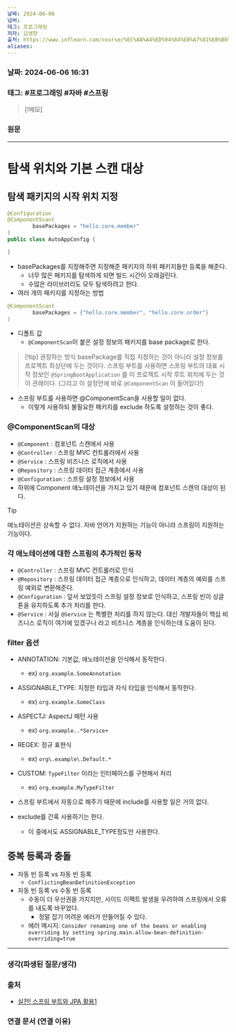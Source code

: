 ```yaml
---
날짜: 2024-06-06
넘버: 
태그: 프로그래밍
저자: 김영한
출처: https://www.inflearn.com/course/%EC%8A%A4%ED%94%84%EB%A7%81%EB%B6%80%ED%8A%B8-JPA-%ED%99%9C%EC%9A%A9-1/dashboard
aliases:
---
```

### 날짜:  2024-06-06 16:31

### 태그: #프로그래밍 #자바 #스프링

>[!메모]
>

### 원문
---
# 탐색 위치와 기본 스캔 대상
## 탐색 패키지의 시작 위치 지정
```java
@Configuration
@ComponentScan(
        basePackages = "hello.core.member"
)
public class AutoAppConfig {

}
```
- basePackages를 지정해주면 지정해준 패키지의 하위 패키지들만 등록을 해준다.
	- 너무 많은 패키지를 탐색하게 되면 빌드 시간이 오래걸린다.
	- 수많은 라이브러리도 모두 탐색하려고 한다.
- 여러 개의 패키지를 지정하는 방법
```java
@ComponentScan(
        basePackages = {"hello.core.member", "hello.core.order"}
)
```
- 디폴트 값
	- `@ComponentScan`이 붙은 설정 정보의 패키지를 base package로 한다.

> [!tip] 권장하는 방식
> basePackage를 직접 지정하는 것이 아니라 설정 정보를 프로젝트 최상단에 두는 것이다.
> 스프링 부트를 사용하면 스프링 부트의 대표 시작 정보인 `@SpringBootApplication` 를 이 프로젝트 시작 루트 위치에 두는 것이 관례이다. (그리고 이 설정안에 바로 `@ComponentScan` 이 들어있다!)

- 스프링 부트를 사용하면 @ComponentScan을 사용할 일이 없다.
	- 이렇게 사용하되 불필요한 패키지를 exclude 하도록 설정하는 것이 좋다.

### @ComponentScan의 대상
- `@Component` : 컴포넌트 스캔에서 사용  
- `@Controller` : 스프링 MVC 컨트롤러에서 사용  
- `@Service` : 스프링 비즈니스 로직에서 사용
- `@Repository` : 스프링 데이터 접근 계층에서 사용
- `@Configuration` : 스프링 설정 정보에서 사용
- 하위에 Component 애노테이션을 가지고 있기 때문에 컴포넌트 스캔의 대상이 된다.

> [!tip]
> 애노테이션은 상속할 수 없다. 자바 언어가 지원하는 기능이 아니라 스프링이 지원하는 기능이다.

### 각 애노테이션에 대한 스프링의 추가적인 동작
- `@Controller` : 스프링 MVC 컨트롤러로 인식  
- `@Repository` : 스프링 데이터 접근 계층으로 인식하고, 데이터 계층의 예외를 스프링 예외로 변환해준다. 
- `@Configuration` : 앞서 보았듯이 스프링 설정 정보로 인식하고, 스프링 빈이 싱글톤을 유지하도록 추가 처리를 한다.  
- `@Service` : 사실 `@Service` 는 특별한 처리를 하지 않는다. 대신 개발자들이 핵심 비즈니스 로직이 여기에 있겠구나 라고 비즈니스 계층을 인식하는데 도움이 된다.

### filter 옵션
- ANNOTATION: 기본값, 애노테이션을 인식해서 동작한다. 
	- ex) `org.example.SomeAnnotation`
- ASSIGNABLE_TYPE: 지정한 타입과 자식 타입을 인식해서 동작한다. 
	- ex) `org.example.SomeClass`
- ASPECTJ: AspectJ 패턴 사용  
	- ex) `org.example..*Service+`
- REGEX: 정규 표현식  
	- ex) `org\.example\.Default.*`
- CUSTOM: `TypeFilter` 이라는 인터페이스를 구현해서 처리 
	- ex) `org.example.MyTypeFilter`

- 스프링 부트에서 자동으로 해주기 때문에 include를 사용할 일은 거의 없다.
- exclude를 간혹 사용하기는 한다. 
	- 이 중에서도 ASSIGNABLE_TYPE정도만 사용한다.

## 중복 등록과 충돌
- 자동 빈 등록 vs 자동 빈 등록
	- `ConflictingBeanDefinitionException`
- 자동 빈 등록 vs 수동 빈 등록
	- 수동이 더 우선권을 가지지만, 사이드 이펙트 발생을 우려하여 스프링에서 오류를 내도록 바꾸었다.
		- 정말 잡기 어려운 에러가 만들어질 수 있다.
	- 에러 메시지: `Consider renaming one of the beans or enabling overriding by setting spring.main.allow-bean-definition-overriding=true`

---
### 생각(파생된 질문/생각)

### 출처
- [실전! 스프링 부트와 JPA 활용1](https://www.inflearn.com/course/%EC%8A%A4%ED%94%84%EB%A7%81%EB%B6%80%ED%8A%B8-JPA-%ED%99%9C%EC%9A%A9-1/dashboard)

### 연결 문서 (연결 이유)
